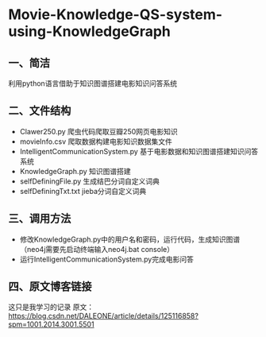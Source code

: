 # Movie-Knowledge-QS-system-using-KnowledgeGraph
## 一、简洁
利用python语言借助于知识图谱搭建电影知识问答系统
## 二、文件结构
* Clawer250.py 爬虫代码爬取豆瓣250网页电影知识
* movieInfo.csv 爬取数据构建电影知识数据集文件
* IntelligentCommunicationSystem.py 基于电影数据和知识图谱搭建知识问答系统
* KnowledgeGraph.py 知识图谱搭建
* selfDefiningFile.py 生成结巴分词自定义词典
* selfDefiningTxt.txt jieba分词自定义词典
## 三、调用方法
* 修改KnowledgeGraph.py中的用户名和密码，运行代码，生成知识图谱（neo4j需要先启动终端输入neo4j.bat console）
* 运行IntelligentCommunicationSystem.py完成电影问答
## 四、原文博客链接
这只是我学习的记录 原文：https://blog.csdn.net/DALEONE/article/details/125116858?spm=1001.2014.3001.5501
